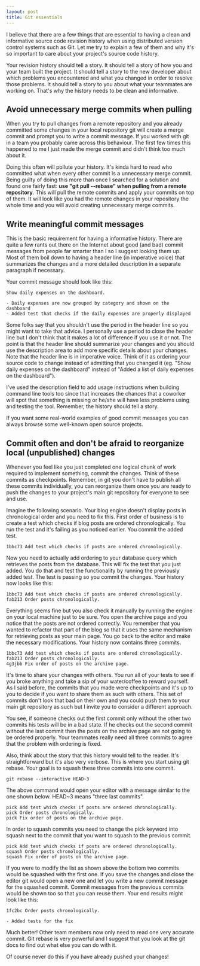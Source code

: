 ```yaml
---
layout: post
title: Git essentials
---
```


I believe that there are a few things that are essential to having a clean and
informative source code revision history when using distributed version control
systems such as Git. Let me try to explain a few of them and why it's so
important to care about your project's source code history.

<!-- more start --> 

Your revision history should tell a story. It should tell a story of how you
and your team built the project. It should tell a story to the new developer
about which problems you encountered and what you changed in order to resolve
those problems. It should tell a story to you about what your teammates are
working on. That's why the history needs to be clean and informative.

## Avoid unnecessary merge commits when pulling

When you try to pull changes from a remote repository and you already committed
some changes in your local repository git will create a merge commit and prompt
you to write a commit message. If you worked with git in a team you probably
came across this behaviour. The first few times this happened to me I just made
the merge commit and didn't think too much about it.

Doing this often will pollute your history. It's kinda hard to read who
committed what when every other commit is a unnecessary merge commit. Being
guilty of doing this more than once I searched for a solution and found one
fairly fast: **use "git pull -\-rebase" when pulling from a remote
repository**.  This will pull the remote commits and apply your commits on top
of them. It will look like you had the remote changes in your repository the
whole time and you will avoid creating unnecessary merge commits.

## Write meaningful commit messages

This is the basic requirement for having a informative history. There are quite
a few rants out there on the Internet about good (and bad) commit messages from
people far smarter than I so I suggest looking them up. Most of them boil down
to having a header line (in imperative voice) that summarizes the changes and a
more detailed description in a separate paragraph if necessary. 

Your commit message should look like this:

    Show daily expenses on the dashboard.

    - Daily expenses are now grouped by category and shown on the dashboard
    - Added test that checks if the daily expenses are properly displayed

Some folks say that you shouldn't use the period in the header line so you
might want to take that advice. I personally use a period to close the header
line but I don't think that it makes a lot of difference if you use it or not.
The point is that the header line should summarize your changes and you should
use the description area to add more specific details about your changes. Note
that the header line is in imperative voice. Think of it as ordering your
source code to change instead of admitting that you changed it (eg.  "Show
daily expenses on the dashboard" instead of "Added a list of daily expenses on
the dashboard"). 

I've used the description field to add usage instructions when building command
line tools too since that increases the chances that a coworker will spot that
something is missing or he/she will have less problems using and testing the
tool. Remember, the history should tell a story.

If you want some real-world examples of good commit messages you can always
browse some well-known open source projects.

## Commit often and don't be afraid to reorganize local (unpublished) changes

Whenever you feel like you just completed one logical chunk of work required to
implement something, commit the changes. Think of these commits as checkpoints.
Remember, in git you don't have to publish all these commits individually, you
can reorganize them once you are ready to push the changes to your project's
main git repository for everyone to see and use.

Imagine the following scenario. Your blog engine doesn't display posts in
chronological order and you need to fix this. First order of business is to
create a test which checks if blog posts are ordered chronologically. You run
the test and it's failing as you noticed earlier. You commit the added test.

    1bbc73 Add test which checks if posts are ordered chronologically.

Now you need to actually add ordering to your database query which retrieves
the posts from the database. This will fix the test that you just added. You do
that and test the functionality by running the previously added test. The test
is passing so you commit the changes. Your history now looks like this:


    1bbc73 Add test which checks if posts are ordered chronologically.  
    fab213 Order posts chronologically.

Everything seems fine but you also check it manually by running the engine on
your local machine just to be sure. You open the archive page and you notice
that the posts are not ordered correctly. You remember that you wanted to
refactor that part of the blog so that it uses the same mechanism for
retrieving posts as your main page. You go back to the editor and make the
necessary modifications. Your history now contains three commits.


    1bbc73 Add test which checks if posts are ordered chronologically.  
    fab213 Order posts chronologically.  
    4g3jbb Fix order of posts on the archive page.

It's time to share your changes with others. You run all of your tests to see
if you broke anything and take a sip of your water/coffee to reward yourself.
As I said before, the commits that you made were checkpoints and it's up to you
to decide if you want to share them as such with others. This set of commits
don't look that bad on their own and you could push them to your main git
repository as such but I invite you to consider a different approach.

You see, if someone checks out the first commit only without the other two
commits his tests will be in a bad state. If he checks out the second commit
without the last commit then the posts on the archive page are not going to be
ordered properly.  Your teammates really need all three commits to agree that
the problem with ordering is fixed.

Also, think about the story that this history would tell to the reader. It's
straightforward but it's also very verbose. This is where you start using git
rebase. Your goal is to squash these three commits into one commit.

    git rebase --interactive HEAD~3

The above command would open your editor with a message similar to the one
shown below. HEAD~3 means "three last commits".


    pick Add test which checks if posts are ordered chronologically.  
    pick Order posts chronologically.  
    pick Fix order of posts on the archive page.

In order to squash commits you need to change the pick keyword into squash next
to the commit that you want to squash to the previous commit.


    pick Add test which checks if posts are ordered chronologically.  
    squash Order posts chronologically.  
    squash Fix order of posts on the archive page.

If you were to modify the list as shown above the bottom two commits would be
squashed with the first one. If you save the changes and close the editor git
would open a new one and let you write a new commit message for the squashed
commit. Commit messages from the previous commits would be shown too so that
you can reuse them. Your end results might look like this:

    1fc2bc Order posts chronologically.
    
    - Added tests for the fix

Much better! Other team members now only need to read one very accurate commit.
Git rebase is very powerful and I suggest that you look at the git docs to find
out what else you can do with it.

Of course never do this if you have already pushed your changes!

<!-- more end -->
